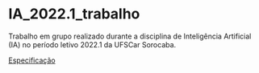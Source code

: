# IA_2022.1_trabalho
Trabalho em grupo realizado durante a disciplina de Inteligência Artificial (IA) no período letivo 2022.1 da UFSCar Sorocaba.

[Especificação](https://docs.google.com/document/d/1L5gU47DqkQrit6gDEnjsdW7Njj6dpSWuWfL082h5RHI/edit)
